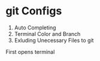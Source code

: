 # git Configs

1. Auto Completing
2. Terminal Color and Branch
3. Exluding Unecessary Files to git


First opens terminal 
